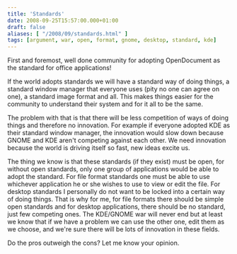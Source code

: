 ```yaml
---
title: 'Standards'
date: 2008-09-25T15:57:00.000+01:00
draft: false
aliases: [ "/2008/09/standards.html" ]
tags: [argument, war, open, format, gnome, desktop, standard, kde]
---
```


First and foremost, well done community for adopting OpenDocument as the standard for office applications!  
  
If the world adopts standards we will have a standard way of doing things, a standard window manager that everyone uses (pity no one can agree on one), a standard image format and all. This makes things easier for the community to understand their system and for it all to be the same.  
  
The problem with that is that there will be less competition of ways of doing things and therefore no innovation. For example if everyone adopted KDE as their standard window manager, the innovation would slow down because GNOME and KDE aren't competing against each other. We need innovation because the world is driving itself so fast, new ideas excite us.  
  
The thing we know is that these standards (if they exist) must be open, for without open standards, only one group of applications would be able to adopt the standard. For file format standards one must be able to use whichever application he or she wishes to use to view or edit the file. For desktop standards I personally do not want to be locked into a certain way of doing things. That is why for me, for file formats there should be simple open standards and for desktop applications, there should be no standard, just few competing ones. The KDE/GNOME war will never end but at least we know that if we have a problem we can use the other one, edit them as we choose, and we're sure there will be lots of innovation in these fields.  
  
Do the pros outweigh the cons? Let me know your opinion.